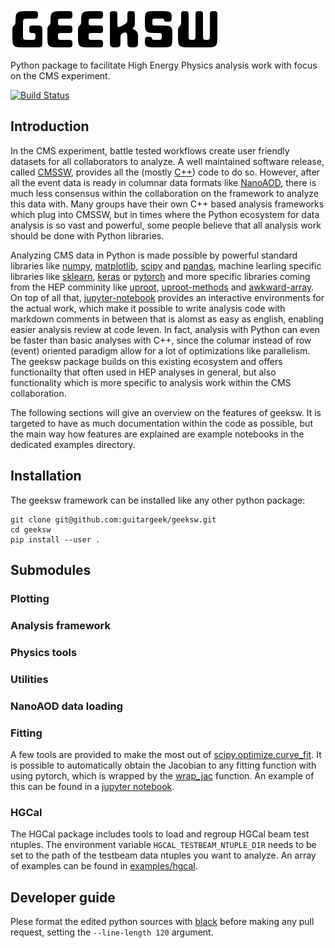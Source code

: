 ![Geeksw](res/geeksw.png?raw=true "Geeksw logo")
</br>

Python package to facilitate High Energy Physics analysis work with focus on the CMS experiment.

[![Build Status](https://travis-ci.com/guitargeek/geeksw.svg?branch=master)](https://travis-ci.com/guitargeek/geeksw)

## Introduction

In the CMS experiment, battle tested workflows create user friendly datasets for all collaborators to analyze. A well maintained software release, called [CMSSW](https://github.com/cms-sw/cmssw), provides all the (mostly [C++](https://github.com/isocpp/CppCoreGuidelines)) code to do so. However, after all the event data is ready in columnar data formats like [NanoAOD](https://twiki.cern.ch/twiki/bin/view/CMSPublic/WorkBookNanoAOD), there is much less consensus within the collaboration on the framework to analyze this data with. Many groups have their own C++ based analysis frameworks which plug into CMSSW, but in times where the Python ecosystem for data analysis is so vast and powerful, some people believe that all analysis work should be done with Python libraries.

Analyzing CMS data in Python is made possible by powerful standard libraries like [numpy](https://github.com/numpy/numpy), [matplotlib](https://github.com/matplotlib/matplotlib), [scipy](https://github.com/scipy/scipy) and [pandas](https://github.com/pandas-dev/pandas), machine learling specific libraries like [sklearn](https://github.com/scikit-learn/scikit-learn), [keras](https://github.com/keras-team/keras) or [pytorch](https://github.com/pytorch/pytorch) and more specific libraries coming from the HEP comminity like [uproot](https://github.com/scikit-hep/uproot), [uproot-methods](https://github.com/scikit-hep/uproot-methods) and [awkward-array](https://github.com/scikit-hep/awkward-array/). On top of all that, [jupyter-notebook](https://github.com/jupyter/notebook) provides an interactive environments for the actual work, which make it possible to write analysis code with markdown comments in between that is alomst as easy as english, enabling easier analysis review at code leven. In fact, analysis with Python can even be faster than basic analyses with C++, since the columar instead of row (event) oriented paradigm allow for a lot of optimizations like parallelism. The geeksw package builds on this existing ecosystem and offers functionailty that often used in HEP analyses in general, but also functionality which is more specific to analysis work within the CMS collaboration.

The following sections will give an overview on the features of geeksw. It is targeted to have as much documentation within the code as possible, but the main way how features are explained are example notebooks in the dedicated examples directory.

## Installation

The geeksw framework can be installed like any other python package:
```
git clone git@github.com:guitargeek/geeksw.git
cd geeksw
pip install --user .
```

## Submodules

### Plotting

### Analysis framework

### Physics tools

### Utilities

### NanoAOD data loading

### Fitting

A few tools are provided to make the most out of [scipy.optimize.curve_fit](https://docs.scipy.org/doc/scipy/reference/generated/scipy.optimize.curve_fit.html). It is possible to automatically obtain the Jacobian to any fitting function with using pytorch, which is wrapped by the [wrap_jac](https://github.com/guitargeek/geeksw/blob/master/geeksw/fitting/utils.py#L5) function. An example of this can be found in a [jupyter notebook](https://github.com/guitargeek/geeksw/blob/master/examples/fitting_with_jacobian.ipynb).

### HGCal

The HGCal package includes tools to load and regroup HGCal beam test ntuples. The environment variable `HGCAL_TESTBEAM_NTUPLE_DIR` needs to be set to the path of the testbeam data ntuples you want to analyze. An array of examples can be found in [examples/hgcal](https://github.com/guitargeek/geeksw/tree/master/examples/hgcal).

## Developer guide

Plese format the edited python sources with [black](https://github.com/ambv/black) before making any pull request, setting the `--line-length 120` argument.
